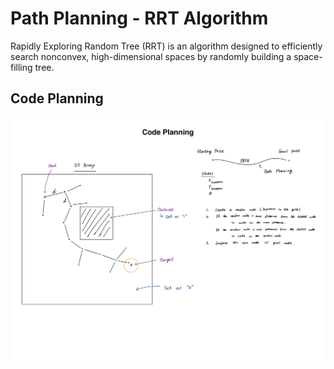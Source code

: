 # Path Planning - RRT Algorithm
Rapidly Exploring Random Tree (RRT) is an algorithm designed to efficiently search nonconvex, high-dimensional spaces by randomly building a space-filling tree.

## Code Planning
![Code Planning v01](plan/codePlanning1.jpg)
